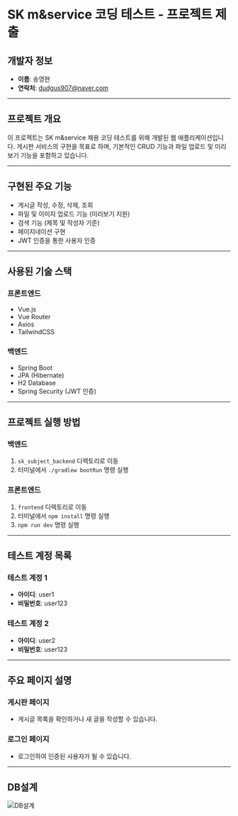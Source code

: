 # SK m&service 코딩 테스트 - 프로젝트 제출

## 개발자 정보
- **이름**: 송영현
- **연락처**: dudgus907@naver.com

---

## 프로젝트 개요
이 프로젝트는 SK m&service 채용 코딩 테스트를 위해 개발된 웹 애플리케이션입니다. 게시판 서비스의 구현을 목표로 하며, 기본적인 CRUD 기능과 파일 업로드 및 미리보기 기능을 포함하고 있습니다.

---

## 구현된 주요 기능
- 게시글 작성, 수정, 삭제, 조회
- 파일 및 이미지 업로드 기능 (미리보기 지원)
- 검색 기능 (제목 및 작성자 기준)
- 페이지네이션 구현
- JWT 인증을 통한 사용자 인증

---

## 사용된 기술 스택

### 프론트엔드
- Vue.js
- Vue Router
- Axios
- TailwindCSS

### 백엔드
- Spring Boot
- JPA (Hibernate)
- H2 Database
- Spring Security (JWT 인증)

---

## 프로젝트 실행 방법

### 백엔드
1. `sk_subject_backend` 디렉토리로 이동
2. 터미널에서 `./gradlew bootRun` 명령 실행

### 프론트엔드
1. `frontend` 디렉토리로 이동
2. 터미널에서 `npm install` 명령 실행
3. `npm run dev` 명령 실행

---

## 테스트 계정 목록

### 테스트 계정 1
- **아이디**: user1
- **비밀번호**: user123

### 테스트 계정 2
- **아이디**: user2
- **비밀번호**: user123

---

## 주요 페이지 설명

### 게시판 페이지
- 게시글 목록을 확인하거나 새 글을 작성할 수 있습니다.

### 로그인 페이지
- 로그인하여 인증된 사용자가 될 수 있습니다.

---
## DB설계
![DB설계](https://i.postimg.cc/ZYFFRTb1/SCR-20241204-lpwr.png)
